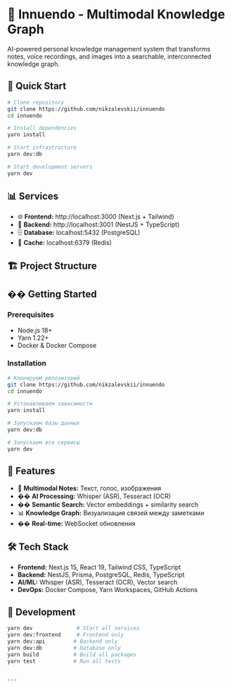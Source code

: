 # 🧠 Innuendo - Multimodal Knowledge Graph

AI-powered personal knowledge management system that transforms notes, voice recordings, and images into a searchable, interconnected knowledge graph.

## 🚀 Quick Start

```bash
# Clone repository
git clone https://github.com/nikzalevskii/innuendo
cd innuendo

# Install dependencies
yarn install

# Start infrastructure
yarn dev:db

# Start development servers
yarn dev
```

## 📊 Services

- 🌐 **Frontend:** http://localhost:3000 (Next.js + Tailwind)
- 🚀 **Backend:** http://localhost:3001 (NestJS + TypeScript)
- 🗄️ **Database:** localhost:5432 (PostgreSQL)
- 🔴 **Cache:** localhost:6379 (Redis)

## 🏗️ Project Structure

## �� Getting Started

### Prerequisites

- Node.js 18+
- Yarn 1.22+
- Docker & Docker Compose

### Installation

```bash
# Клонируем репозиторий
git clone https://github.com/nikzalevskii/innuendo
cd innuendo

# Устанавливаем зависимости
yarn install

# Запускаем базы данных
yarn dev:db

# Запускаем все сервисы
yarn dev
```

## 🎯 Features

- 📝 **Multimodal Notes:** Текст, голос, изображения
- �� **AI Processing:** Whisper (ASR), Tesseract (OCR)
- �� **Semantic Search:** Vector embeddings + similarity search
- 📊 **Knowledge Graph:** Визуализация связей между заметками
- �� **Real-time:** WebSocket обновления

## 🛠️ Tech Stack

- **Frontend:** Next.js 15, React 19, Tailwind CSS, TypeScript
- **Backend:** NestJS, Prisma, PostgreSQL, Redis, TypeScript
- **AI/ML:** Whisper (ASR), Tesseract (OCR), Vector search
- **DevOps:** Docker Compose, Yarn Workspaces, GitHub Actions

## 📝 Development

```bash
yarn dev              # Start all services
yarn dev:frontend     # Frontend only
yarn dev:api         # Backend only
yarn dev:db          # Database only
yarn build           # Build all packages
yarn test            # Run all tests
```

```

---
```
